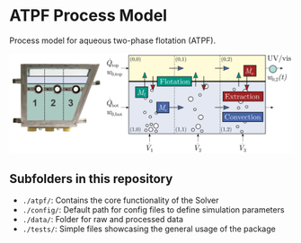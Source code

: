 # ATPF Process Model
Process model for aqueous two-phase flotation (ATPF).

![ATPF Model Scheme](data/atpf_scheme_photo.png)

## Subfolders in this repository
- `./atpf/`: Contains the core functionality of the Solver
- `./config/`: Default path for config files to define simulation parameters
- `./data/`: Folder for raw and processed data
- `./tests/`: Simple files showcasing the general usage of the package

